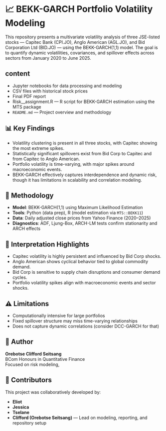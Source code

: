 # 📈 BEKK-GARCH Portfolio Volatility Modeling

This repository presents a multivariate volatility analysis of three JSE-listed stocks — Capitec Bank (CPI.JO), Anglo American (AGL.JO), and Bid Corporation Ltd (BID.JO) — using the BEKK-GARCH(1,1) model. The goal is to quantify dynamic volatilities, covariances, and spillover effects across sectors from January 2020 to June 2025.

## content

-  Jupyter notebooks for data processing and modeling
-  CSV files with historical stock prices
-  Final PDF report 
- Risk__assignment.R — R script for BEKK-GARCH estimation using the MTS package
- `README.md` — Project overview and methodology

## 📊 Key Findings

- Volatility clustering is present in all three stocks, with Capitec showing the most extreme spikes.
- Statistically significant spillovers exist from Bid Corp to Capitec and from Capitec to Anglo American.
- Portfolio volatility is time-varying, with major spikes around macroeconomic events.
- BEKK-GARCH effectively captures interdependence and dynamic risk, though it has limitations in scalability and correlation modeling.

## 🧠 Methodology

- **Model**: BEKK-GARCH(1,1) using Maximum Likelihood Estimation
- **Tools**: Python (data prep), R (model estimation via `MTS::BEKK11`)
- **Data**: Daily adjusted close prices from Yahoo Finance (2020–2025)
- **Diagnostics**: ADF, Ljung-Box, ARCH-LM tests confirm stationarity and ARCH effects

## 📌 Interpretation Highlights

- Capitec volatility is highly persistent and influenced by Bid Corp shocks.
- Anglo American shows cyclical behavior tied to global commodity demand.
- Bid Corp is sensitive to supply chain disruptions and consumer demand cycles.
- Portfolio volatility spikes align with macroeconomic events and sector shocks.

## ⚠️ Limitations

- Computationally intensive for large portfolios
- Fixed spillover structure may miss time-varying relationships
- Does not capture dynamic correlations (consider DCC-GARCH for that)


## 👤 Author

**Orebotse Clifford Seitsang**  
BCom Honours in Quantitative Finance  
Focused on risk modeling,

## 👥 Contributors

This project was collaboratively developed by:

- **Eliot**
- **Jessica**
- **Tselane**
- **Clifford (Orebotse Seitsang)** — Lead on modeling, reporting, and repository setup


